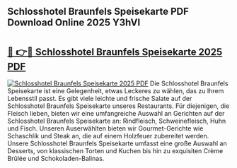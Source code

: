 ## Schlosshotel Braunfels Speisekarte PDF Download Online 2025 Y3hVI

# <h2><a href="http://gccb6o6.nevu.top/?p=Schlosshotel+Braunfels+Speisekarte">🔗 👉🔴 Schlosshotel Braunfels Speisekarte 2025 PDF</a></h2>

[![Schlosshotel Braunfels Speisekarte 2025 PDF](https://i.imgur.com/dBaPXMq.png)](http://gccb6o6.nevu.top/?p=Schlosshotel+Braunfels+Speisekarte)
Die Schlosshotel Braunfels Speisekarte ist eine Gelegenheit, etwas Leckeres zu wählen, das zu Ihrem Lebensstil passt. Es gibt viele leichte und frische Salate auf der Schlosshotel Braunfels Speisekarte unseres Restaurants. Für diejenigen, die Fleisch lieben, bieten wir eine umfangreiche Auswahl an Gerichten auf der Schlosshotel Braunfels Speisekarte an: Rindfleisch, Schweinefleisch, Huhn und Fisch. Unseren Auserwählten bieten wir Gourmet-Gerichte wie Schaschlik und Steak an, die auf einem Holzfeuer zubereitet werden. Unsere Schlosshotel Braunfels Speisekarte umfasst eine große Auswahl an Desserts, von klassischen Torten und Kuchen bis hin zu exquisiten Crème Brûlée und Schokoladen-Balinas.
